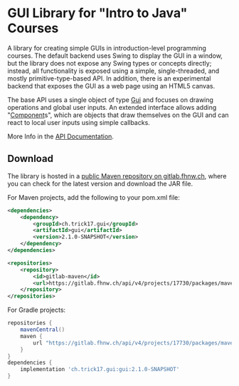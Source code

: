 # GUI Library for "Intro to Java" Courses

A library for creating simple GUIs in introduction-level programming courses.
The default backend uses Swing to display the GUI in a window, but the
library does not expose any Swing types or concepts directly; instead, all
functionality is exposed using a simple, single-threaded, and mostly
primitive-type-based API. In addition, there is an experimental backend that
exposes the GUI as a web page using an HTML5 canvas.

The base API uses a single object of type [Gui][1] and focuses on
drawing operations and global user inputs. An extended interface allows
adding "[Component][2]s", which are objects that draw
themselves on the GUI and can react to local user inputs using simple
callbacks.

More Info in the [API Documentation][3].


## Download

The library is hosted in a [public Maven repository on gitlab.fhnw.ch][4],
where you can check for the latest version and download the JAR file.

For Maven projects, add the following to your pom.xml file:

```xml
<dependencies>
    <dependency>
        <groupId>ch.trick17.gui</groupId>
        <artifactId>gui</artifactId>
        <version>2.1.0-SNAPSHOT</version>
    </dependency>
</dependencies>

<repositories>
    <repository>
        <id>gitlab-maven</id>
        <url>https://gitlab.fhnw.ch/api/v4/projects/17730/packages/maven</url>
    </repository>
</repositories>
```

For Gradle projects:

```groovy
repositories {
    mavenCentral()
    maven {
        url "https://gitlab.fhnw.ch/api/v4/projects/17730/packages/maven"
    }
}
dependencies {
    implementation 'ch.trick17.gui:gui:2.1.0-SNAPSHOT'
}
```

[1]: https://gui.pages.fhnw.ch/gui/apidocs/ch/trick17/gui/Gui.html
[2]: https://gui.pages.fhnw.ch/gui/apidocs/ch/trick17/gui/component/Component.html
[3]: https://gui.pages.fhnw.ch/gui/apidocs/
[4]: https://gitlab.fhnw.ch/gui/gui/-/packages
